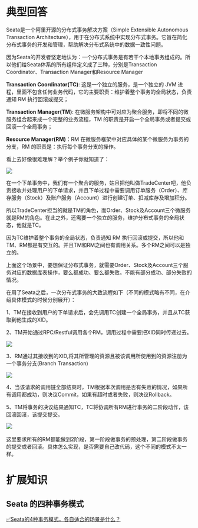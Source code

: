 # 典型回答


Seata是一个阿里开源的分布式事务解决方案（Simple Extensible Autonomous Transaction Architecture），用于在分布式系统中实现分布式事务。它旨在简化分布式事务的开发和管理，帮助解决分布式系统中的数据一致性问题。



因为Seata的开发者坚定地认为：一个分布式事务是有若干个本地事务组成的。所以他们给Seata体系的所有组件定义成了三种，分别是Transaction Coordinator、Transaction Manager和Resource Manager



**Transaction Coordinator(TC)**:  这是一个独立的服务，是一个独立的 JVM 进程，里面不包含任何业务代码，它的主要职责：维护着整个事务的全局状态，负责通知 RM 执行回滚或提交；



**Transaction Manager(TM)**: 在微服务架构中可对应为聚合服务，即将不同的微服务组合起来成一个完整的业务流程，TM 的职责是开启一个全局事务或者提交或回滚一个全局事务；



**Resource Manager(RM)**：RM 在微服务框架中对应具体的某个微服务为事务的分支，RM 的职责是：执行每个事务分支的操作。



看上去好像很难理解？举个例子你就知道了：



![](https://cdn.nlark.com/yuque/0/2023/png/5378072/1691212535940-51d90d22-ad71-4274-a632-1ad27d661aa1.png)



在一个下单事务中，我们有一个聚合的服务，姑且把他叫做TradeCenter吧，他负责接收并处理用户的下单请求，并且下单过程中需要调用订单服务（Order）、库存服务（Stock）及账户服务（Account）进行创建订单、扣减库存及增加积分。



所以TradeCenter担当的就是TM的角色，而Order、Stock及Account三个微服务就是RM的角色。在此之外，还需要一个独立的服务，维护分布式事务的全局状态，他就是TC。



因为TC维护着整个事务的全局状态，负责通知 RM 执行回滚或提交，所以他和TM、RM都是有交互的。并且TM和RM之间也有调用关系。多个RM之间可以是独立的。



上面这个场景中，要想保证分布式事务，就需要Order、Stock及Account三个服务对应的数据库表操作，要么都成功、要么都失败。不能有部分成功、部分失败的情况。



在用了Seata之后，一次分布式事务的大致流程如下（不同的模式略有不同，在介绍具体模式的时候分别展开）：



1、TM在接收到用户的下单请求后，会先调用TC创建一个全局事务，并且从TC获取到他生成的XID。



2、TM开始通过RPC/Restful调用各个RM，调用过程中需要把XID同时传递过去。



![](https://cdn.nlark.com/yuque/0/2023/png/5378072/1691213549843-0ba2065e-cdeb-4341-89f7-3e27c2af14af.png)



3、RM通过其接收到的XID,将其所管理的资源且被该调用所使用到的资源注册为一个事务分支(Branch Transaction)



![](https://cdn.nlark.com/yuque/0/2023/png/5378072/1691213610596-d9084b3b-74a8-4f12-abcf-990717d93060.png)



4、当该请求的调用链全部结束时，TM根据本次调用是否有失败的情况，如果所有调用都成功，则决议Commit，如果有超时或者失败，则决议Rollback。



5、TM将事务的决议结果通知TC，TC将协调所有RM进行事务的二阶段动作，该回滚回滚，该提交提交。



![](https://cdn.nlark.com/yuque/0/2023/png/5378072/1691213685250-ac8f2f0b-90d3-4f8f-a12f-892732f7c237.png)<font style="color:rgb(36, 41, 46);">  
</font>

这里要求所有的RM都能做到2阶段，第一阶段做事务的预处理，第二阶段做事务的提交或者回滚。具体怎么实现，是否需要自己改代码，这个不同的模式不太一样。





# 扩展知识


## Seata 的四种事务模式


[✅Seata的4种事务模式，各自适合的场景是什么？](https://www.yuque.com/hollis666/qyhor6/cx86tg6tdhmz1dm9)





